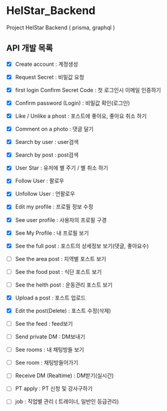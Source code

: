 # HelStar_Backend
Project HelStar Backend ( prisma, graphql )

## API 개발 목록 

- [x] Create account : 계정생성
- [x] Request Secret : 비밀값 요청
- [x] first login Confirm Secret Code : 첫 로그인시 이메일 인증하기
- [x] Confirm password (Login) : 비밀값 확인(로그인)
- [x] Like / Unlike a phost : 포스트에 좋아요, 좋아요 취소 하기
- [x] Comment on a photo : 댓글 달기 
- [x] Search by user : user검색
- [x] Search by post : post검색 
- [x] User Star : 유저에 별 주기 / 별 취소 하기
- [x] Follow User : 팔로우
- [x] Unfollow User : 언팔로우
- [x] Edit my profile : 프로필 정보 수정 
- [x] See user profile : 사용자의 프로필 구경 
- [x] See My Profile : 내 프로필 보기
- [x] See the full post : 포스트의 상세정보 보기(댓글, 좋아요수)
- [ ] See the area post : 지역별 포스트 보기 
- [ ] See the food post : 식단 포스트 보기 
- [ ] See the helth post : 운동관리 포스트 보기 
- [x] Upload a post : 포스트 업로드
- [x] Edit the post(Delete) : 포스트 수정(삭제) 
- [ ] See the feed : feed보기 
- [ ] Send private DM : DM보내기
- [ ] See rooms : 내 채팅방들 보기
- [ ] See room : 채팅방들어가기
- [ ] Receive DM (Realtime) : DM받기(실시간)
- [ ] PT apply : PT 신청 및 강사구하기 
- [ ] job : 직업별 관리 ( 트레이너, 일반인 등급관리)
 